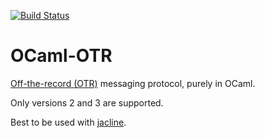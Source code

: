 [![Build Status](https://travis-ci.org/hannesm/ocaml-otr.svg?branch=master)](https://travis-ci.org/hannesm/ocaml-otr)


OCaml-OTR
=========

[Off-the-record (OTR)](https://otr.cypherpunks.ca/) messaging protocol, purely in OCaml.

Only versions 2 and 3 are supported.

Best to be used with [jacline](http://github.com/hannesm/jackine).
